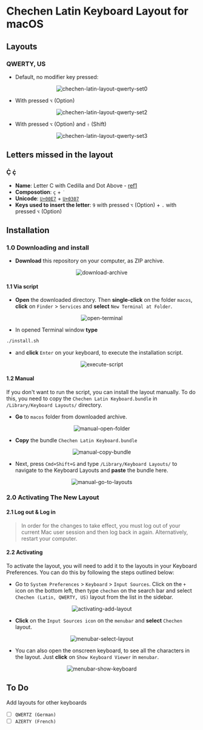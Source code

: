 # Chechen Latin Keyboard Layout for macOS


## Layouts
### QWERTY, US

- Default, no modifier key pressed:
<p align="center">
   <img src="https://i.imgur.com/HcODjGv.png" alt="chechen-latin-layout-qwerty-set0"/>
</p>


- With pressed `⌥` (Option)
<p align="center">
   <img src="https://i.imgur.com/Ml48OxR.png" alt="chechen-latin-layout-qwerty-set2"/>
</p>


- With pressed `⌥` (Option) and `⇧` (Shift)
<p align="center">
   <img src="https://i.imgur.com/zMVq90T.png" alt="chechen-latin-layout-qwerty-set3"/>
</p>


## Letters missed in the layout
### Ç̇ ç̇
- **Name**: Letter C with Cedilla and Dot Above - [ref1](https://fr.wikipedia.org/wiki/%C3%87%CC%87)
- **Composotion**: `ç` + `̇`
- **Unicode**: [`U+00E7`](https://www.compart.com/en/unicode/U+00E7) + [`U+0307`](https://www.compart.com/en/unicode/U+0307)
- **Keys used to insert the letter**: `9` with pressed `⌥` (Option) + `.` with pressed `⌥` (Option)


## Installation
### 1.0 Downloading and install
- **Download** this repository on your computer, as ZIP archive.
<p align="center">
   <img src="https://i.imgur.com/5DC0jtD.png" alt="download-archive"/>
</p>

#### 1.1 Via script
- **Open** the downloaded directory. Then **single-click** on the folder `macos`, **click** on `Finder` > `Services` and **select** `New Terminal at Folder`.
<p align="center">
   <img src="https://i.imgur.com/rH5Yapm.png" alt="open-terminal"/>
</p>


- In opened Terminal window **type**
```bash
./install.sh
```
- and **click** `Enter` on your keyboard, to execute the installation script.
<p align="center">
   <img src="https://i.imgur.com/BJNRwco.png" alt="execute-script"/>
</p>


#### 1.2 Manual
If you don't want to run the script, you can install the layout manually. To do this, you need to copy the `Chechen Latin Keyboard.bundle` in `/Library/Keyboard Layouts/` directory.

- **Go** to `macos` folder from downloaded archive.
<p align="center">
   <img src="https://i.imgur.com/TRwWQKr.png" alt="manual-open-folder"/>
</p>


- **Copy** the bundle `Chechen Latin Keyboard.bundle`
<p align="center">
   <img src="https://i.imgur.com/14igFIP.png" alt="manual-copy-bundle"/>
</p>


- Next, press `Cmd+Shift+G` and type `/Library/Keyboard Layouts/` to navigate to the Keyboard Layouts and **paste** the bundle here.
<p align="center">
   <img src="https://i.imgur.com/9WKD6TB.png" alt="manual-go-to-layouts"/>
</p>


### 2.0 Activating The New Layout
#### 2.1 Log out & Log in
> In order for the changes to take effect, you must log out of your current Mac user session and then log back in again. Alternatively, restart your computer.

#### 2.2 Activating
To activate the layout, you will need to add it to the layouts in your Keyboard Preferences. You can do this by following the steps outlined below:

- Go to `System Preferences` > `Keyboard` > `Input Sources`. Click on the `+` icon on the bottom left, then type `chechen` on the search bar and select `Chechen (Latin, QWERTY, US)` layout from the list in the sidebar.
<p align="center">
   <img src="https://i.imgur.com/lE2Hwlm.png" alt="activating-add-layout"/>
</p>


- **Click** on the `Input Sources icon` on the `menubar` and **select** `Chechen` layout.
<p align="center">
   <img src="https://i.imgur.com/Sq09KNL.png" alt="menubar-select-layout"/>
</p>


- You can also open the onscreen keyboard, to see all the characters in the layout. Just **click** on `Show Keyboard Viewer` in `menubar`.
<p align="center">
   <img src="https://i.imgur.com/NtR4bDa.png" alt="menubar-show-keyboard"/>
</p>


## To Do
Add layouts for other keyboards
- [ ] `QWERTZ (German)`  
- [ ] `AZERTY (French)` 